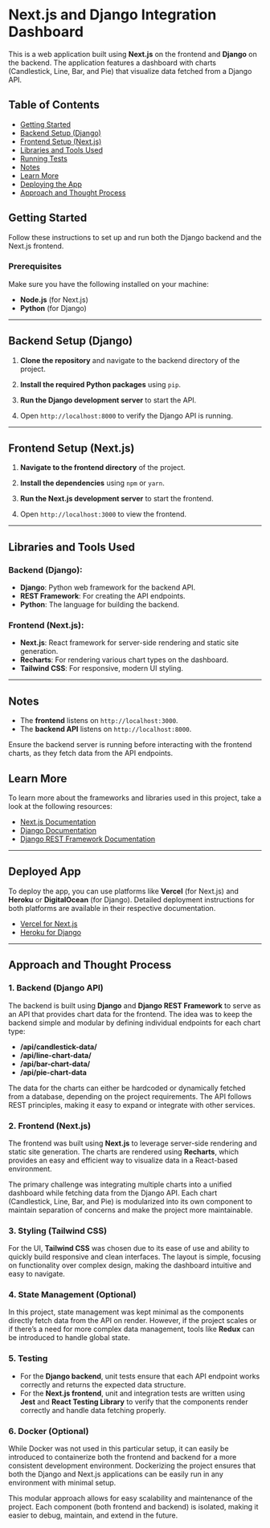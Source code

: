 # Next.js and Django Integration Dashboard

This is a web application built using **Next.js** on the frontend and **Django** on the backend. The application features a dashboard with charts (Candlestick, Line, Bar, and Pie) that visualize data fetched from a Django API.

## Table of Contents
- [Getting Started](#getting-started)
- [Backend Setup (Django)](#backend-setup-django)
- [Frontend Setup (Next.js)](#frontend-setup-nextjs)
- [Libraries and Tools Used](#libraries-and-tools-used)
- [Running Tests](#running-tests)
- [Notes](#notes)
- [Learn More](#learn-more)
- [Deploying the App](#deploying-the-app)
- [Approach and Thought Process](#approach-and-thought-process)


## Getting Started

Follow these instructions to set up and run both the Django backend and the Next.js frontend.

### Prerequisites

Make sure you have the following installed on your machine:
- **Node.js** (for Next.js)
- **Python** (for Django)

---


## Backend Setup (Django)

1. **Clone the repository** and navigate to the backend directory of the project.

2. **Install the required Python packages** using `pip`.

3. **Run the Django development server** to start the API.

4. Open `http://localhost:8000` to verify the Django API is running.

---

## Frontend Setup (Next.js)

1. **Navigate to the frontend directory** of the project.

2. **Install the dependencies** using `npm` or `yarn`.

3. **Run the Next.js development server** to start the frontend.

4. Open `http://localhost:3000` to view the frontend.

---

## Libraries and Tools Used

### Backend (Django):
- **Django**: Python web framework for the backend API.
- **REST Framework**: For creating the API endpoints.
- **Python**: The language for building the backend.

### Frontend (Next.js):
- **Next.js**: React framework for server-side rendering and static site generation.
-  **Recharts**: For rendering various chart types on the dashboard.
- **Tailwind CSS**: For responsive, modern UI styling.


---

## Notes

- The **frontend** listens on `http://localhost:3000`.
- The **backend API** listens on `http://localhost:8000`.

Ensure the backend server is running before interacting with the frontend charts, as they fetch data from the API endpoints.

## Learn More

To learn more about the frameworks and libraries used in this project, take a look at the following resources:

- [Next.js Documentation](https://nextjs.org/docs)
- [Django Documentation](https://docs.djangoproject.com/en/stable/)
- [Django REST Framework Documentation](https://www.django-rest-framework.org/)

---

## Deployed App 

To deploy the app, you can use platforms like **Vercel** (for Next.js) and **Heroku** or **DigitalOcean** (for Django). Detailed deployment instructions for both platforms are available in their respective documentation.

- [Vercel for Next.js](https://vercel.com/)
- [Heroku for Django](https://www.heroku.com/)

---

## Approach and Thought Process

### 1. **Backend (Django API)**
The backend is built using **Django** and **Django REST Framework** to serve as an API that provides chart data for the frontend. The idea was to keep the backend simple and modular by defining individual endpoints for each chart type:
- **/api/candlestick-data/**
- **/api/line-chart-data/**
- **/api/bar-chart-data/**
- **/api/pie-chart-data**

The data for the charts can either be hardcoded or dynamically fetched from a database, depending on the project requirements. The API follows REST principles, making it easy to expand or integrate with other services.

### 2. **Frontend (Next.js)**
The frontend was built using **Next.js** to leverage server-side rendering and static site generation. The charts are rendered using **Recharts**, which provides an easy and efficient way to visualize data in a React-based environment.

The primary challenge was integrating multiple charts into a unified dashboard while fetching data from the Django API. Each chart (Candlestick, Line, Bar, and Pie) is modularized into its own component to maintain separation of concerns and make the project more maintainable.

### 3. **Styling (Tailwind CSS)**
For the UI, **Tailwind CSS** was chosen due to its ease of use and ability to quickly build responsive and clean interfaces. The layout is simple, focusing on functionality over complex design, making the dashboard intuitive and easy to navigate.

### 4. **State Management (Optional)**
In this project, state management was kept minimal as the components directly fetch data from the API on render. However, if the project scales or if there’s a need for more complex data management, tools like **Redux** can be introduced to handle global state.

### 5. **Testing**
- For the **Django backend**, unit tests ensure that each API endpoint works correctly and returns the expected data structure. 
- For the **Next.js frontend**, unit and integration tests are written using **Jest** and **React Testing Library** to verify that the components render correctly and handle data fetching properly.

### 6. **Docker (Optional)**
While Docker was not used in this particular setup, it can easily be introduced to containerize both the frontend and backend for a more consistent development environment. Dockerizing the project ensures that both the Django and Next.js applications can be easily run in any environment with minimal setup.

This modular approach allows for easy scalability and maintenance of the project. Each component (both frontend and backend) is isolated, making it easier to debug, maintain, and extend in the future.
